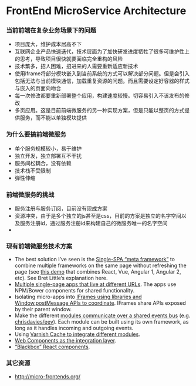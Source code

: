 # FrontEnd MicroService Architecture

### 当前前端在复杂业务场景下的问题
- 项目庞大，维护成本居高不下
- 互联网企业产品快速迭代，技术层面为了加快研发进度牺牲了很多可维护性上的思考，导致项目很快就要面临完全重构的风险
- 技术繁多，招人困难，招进来的人需要重新适应新技术
- 使用iframe将部分模块嵌入到当前系统的方式可以解决部分问题。但是会引入包括无法与当前模块通信，加载重复资源的问题。而且需要设定好容器的样式与嵌入的页面向吻合
- 每一次修改都要重新部署整个应用，构建速度较慢。切容易引入不该发布的修改
- 多页应用。这是目前前端微服务的另一种实现方案，但是只能以整页的方式提供服务，而不能以单独模块提供

### 为什么要搞前端微服务
- 单个服务规模较小，易于维护
- 独立开发，独立部署互不干扰
- 服务间松耦合，没有依赖
- 技术栈不受限制
- 弹性伸缩

### 前端微服务的挑战
- 服务注册与服务订阅，目前没有现成方案
- 资源冲突，由于是多个独立的js甚至是css，目前的方案是独立的名字空间以及服务注册id，通过服务注册id来构建自己的微服务唯一的名字空间
- 

### 现有前端微服务技术方案

- The best solution I’ve seen is the [Single-SPA “meta framework”](https://github.com/CanopyTax/single-spa) to combine multiple frameworks on the same page without refreshing the page (see [this demo](https://single-spa.surge.sh/) that combines React, Vue, Angular 1, Angular 2, etc). See Bret Little’s explanation here.
- [Multiple single-page apps that live at different URLs](https://news.ycombinator.com/item?id=13011795). The apps use NPM/Bower components for shared functionality.
- Isolating micro-apps into [IFrames using libraries and Window.postMessage APIs to coordinate](https://news.ycombinator.com/item?id=13009285). IFrames share APIs exposed by their parent window.
- Make the different [modules communicate over a shared events bus](https://www.quora.com/Is-there-a-micro-service-architecture-approach-for-front-end-development/answer/Mohamed-Abdel-Maksoud-2) (e.g. [chrisdavies/eev](https://github.com/chrisdavies/eev)). Each module can be built using its own framework, as long as it handles incoming and outgoing events.
- Using [Varnish Cache to integrate different modules](http://allegro.tech/2016/03/Managing-Frontend-in-the-microservices-architecture.html).
- [Web Components as the integration layer](https://technologyconversations.com/2015/08/09/including-front-end-web-components-into-microservices/).
- [“Blackbox” React components](https://news.ycombinator.com/item?id=13012916).


### 其它资源
- http://micro-frontends.org/
